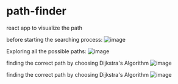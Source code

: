 # path-finder
react app to visualize the path 

before starting the searching process: 
![image](https://github.com/user-attachments/assets/6c37d2ef-786a-4af7-9cdc-01a5235c5d72)

Exploring all the possible paths:
![image](https://github.com/user-attachments/assets/e254f3cb-503c-4b16-96fe-faee0a774ce2)

finding the correct path by choosing Dijkstra's Algorithm 
![image](https://github.com/user-attachments/assets/fa20c965-325e-4840-bb97-231256ab61b4)

finding the correct path by choosing Dijkstra's Algorithm 
![image](https://github.com/user-attachments/assets/4d248def-ef39-4df1-9d16-78cc1d0b9ef7)
